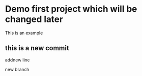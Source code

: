 # Demo first project which will be changed later

This is an example
## this is a new commit

addnew line

new branch